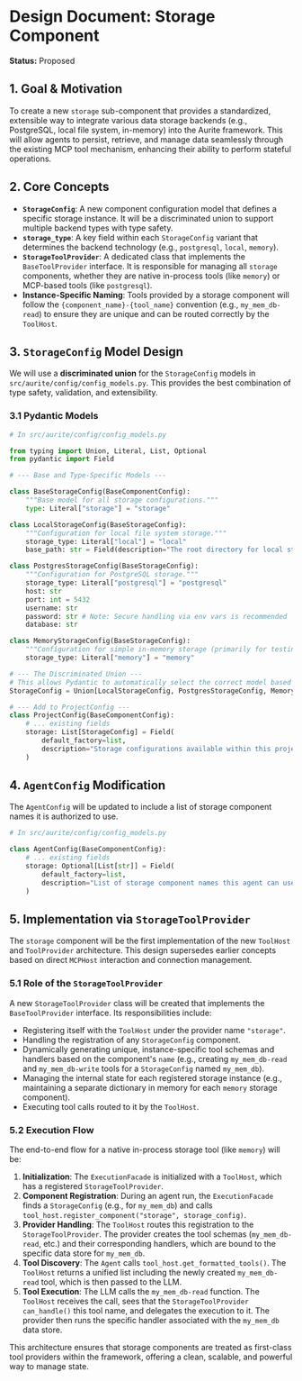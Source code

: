 # Design Document: Storage Component

**Status:** Proposed

## 1. Goal & Motivation

To create a new `storage` sub-component that provides a standardized, extensible way to integrate various data storage backends (e.g., PostgreSQL, local file system, in-memory) into the Aurite framework. This will allow agents to persist, retrieve, and manage data seamlessly through the existing MCP tool mechanism, enhancing their ability to perform stateful operations.

## 2. Core Concepts

- **`StorageConfig`**: A new component configuration model that defines a specific storage instance. It will be a discriminated union to support multiple backend types with type safety.
- **`storage_type`**: A key field within each `StorageConfig` variant that determines the backend technology (e.g., `postgresql`, `local`, `memory`).
- **`StorageToolProvider`**: A dedicated class that implements the `BaseToolProvider` interface. It is responsible for managing all `storage` components, whether they are native in-process tools (like `memory`) or MCP-based tools (like `postgresql`).
- **Instance-Specific Naming**: Tools provided by a storage component will follow the `{component_name}-{tool_name}` convention (e.g., `my_mem_db-read`) to ensure they are unique and can be routed correctly by the `ToolHost`.

## 3. `StorageConfig` Model Design

We will use a **discriminated union** for the `StorageConfig` models in `src/aurite/config/config_models.py`. This provides the best combination of type safety, validation, and extensibility.

### 3.1 Pydantic Models

```python
# In src/aurite/config/config_models.py

from typing import Union, Literal, List, Optional
from pydantic import Field

# --- Base and Type-Specific Models ---

class BaseStorageConfig(BaseComponentConfig):
    """Base model for all storage configurations."""
    type: Literal["storage"] = "storage"

class LocalStorageConfig(BaseStorageConfig):
    """Configuration for local file system storage."""
    storage_type: Literal["local"] = "local"
    base_path: str = Field(description="The root directory for local storage.")

class PostgresStorageConfig(BaseStorageConfig):
    """Configuration for PostgreSQL storage."""
    storage_type: Literal["postgresql"] = "postgresql"
    host: str
    port: int = 5432
    username: str
    password: str # Note: Secure handling via env vars is recommended
    database: str

class MemoryStorageConfig(BaseStorageConfig):
    """Configuration for simple in-memory storage (primarily for testing and simple use cases)."""
    storage_type: Literal["memory"] = "memory"

# --- The Discriminated Union ---
# This allows Pydantic to automatically select the correct model based on `storage_type`.
StorageConfig = Union[LocalStorageConfig, PostgresStorageConfig, MemoryStorageConfig]

# --- Add to ProjectConfig ---
class ProjectConfig(BaseComponentConfig):
    # ... existing fields
    storage: List[StorageConfig] = Field(
        default_factory=list,
        description="Storage configurations available within this project.",
    )
```

## 4. `AgentConfig` Modification

The `AgentConfig` will be updated to include a list of storage component names it is authorized to use.

```python
# In src/aurite/config/config_models.py

class AgentConfig(BaseComponentConfig):
    # ... existing fields
    storage: Optional[List[str]] = Field(
        default_factory=list,
        description="List of storage component names this agent can use.",
    )
```

## 5. Implementation via `StorageToolProvider`

The `storage` component will be the first implementation of the new `ToolHost` and `ToolProvider` architecture. This design supersedes earlier concepts based on direct `MCPHost` interaction and connection management.

### 5.1 Role of the `StorageToolProvider`

A new `StorageToolProvider` class will be created that implements the `BaseToolProvider` interface. Its responsibilities include:

- Registering itself with the `ToolHost` under the provider name `"storage"`.
- Handling the registration of any `StorageConfig` component.
- Dynamically generating unique, instance-specific tool schemas and handlers based on the component's `name` (e.g., creating `my_mem_db-read` and `my_mem_db-write` tools for a `StorageConfig` named `my_mem_db`).
- Managing the internal state for each registered storage instance (e.g., maintaining a separate dictionary in memory for each `memory` storage component).
- Executing tool calls routed to it by the `ToolHost`.

### 5.2 Execution Flow

The end-to-end flow for a native in-process storage tool (like `memory`) will be:

1.  **Initialization**: The `ExecutionFacade` is initialized with a `ToolHost`, which has a registered `StorageToolProvider`.
2.  **Component Registration**: During an agent run, the `ExecutionFacade` finds a `StorageConfig` (e.g., for `my_mem_db`) and calls `tool_host.register_component("storage", storage_config)`.
3.  **Provider Handling**: The `ToolHost` routes this registration to the `StorageToolProvider`. The provider creates the tool schemas (`my_mem_db-read`, etc.) and their corresponding handlers, which are bound to the specific data store for `my_mem_db`.
4.  **Tool Discovery**: The `Agent` calls `tool_host.get_formatted_tools()`. The `ToolHost` returns a unified list including the newly created `my_mem_db-read` tool, which is then passed to the LLM.
5.  **Tool Execution**: The LLM calls the `my_mem_db-read` function. The `ToolHost` receives the call, sees that the `StorageToolProvider` `can_handle()` this tool name, and delegates the execution to it. The provider then runs the specific handler associated with the `my_mem_db` data store.

This architecture ensures that storage components are treated as first-class tool providers within the framework, offering a clean, scalable, and powerful way to manage state.
